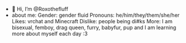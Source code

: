 - 👋 Hi, I’m @Roxothefluff
- about me:
Gender: gender fluid
Pronouns: he/him/they/them/she/her
Likes: vrchat and Minecraft
Dislike: people being di#ks
More: I am bisexual, femboy, drag queen, furry, babyfur, pup and I am learning more about myself each day :3 


<!---
Roxothefluff/Roxothefluff is a ✨ special ✨ repository because its `README.md` (this file) appears on your GitHub profile.
You can click the Preview link to take a look at your changes.
--->
